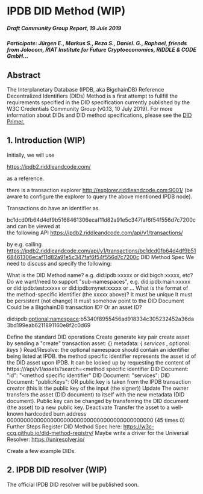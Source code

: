 # IPDB DID Method (WIP)

#####  Draft Community Group Report, 19 Jule 2019

##### Participate: Jürgen E., Markus S., Reza S., Daniel. G., Raphael, friends from Jolocom, RIAT Institute for Future Cryptoeconomics, RIDDLE & CODE GmbH...

## Abstract

The Interplanetary Database (IPDB, aka BigchainDB) Reference Decentralized Identifiers (DIDs) Method is a first attempt to fullfill the requirements specified in the DID specification currently published by the W3C Credentials Community Group (v0.13, 10 July 2019). For more information about DIDs and DID method specifications, please see the [DID Primer.](https://w3c-ccg.github.io/didm-btcr/)


## 1. Introduction (WIP)

Initially, we will use

https://ipdb2.riddleandcode.com/

as a reference.

there is a transaction explorer
http://explorer.riddleandcode.com:9001/ (be aware to configure the explorer to query the above mentioned IPDB node).

Transactions do have an identifier as

bc1dcd0fb64d4df9b5168461306ecaf11d82a91e5c347faf6f54f556d7c7200c
and can be viewed at 	
the following API
https://ipdb2.riddleandcode.com/api/v1/transactions/

by e.g. calling  https://ipdb2.riddleandcode.com/api/v1/transactions/bc1dcd0fb64d4df9b5168461306ecaf11d82a91e5c347faf6f54f556d7c7200c
DID Method Spec
We need to discuss and specify the following:

What is the DID Method name? e.g. did:ipdb:xxxxx or did:bigch:xxxxx, etc?
Do we want/need to support "sub-namespaces", e.g. did:ipdb:main:xxxxx or did:ipdb:test:xxxxx or did:ipdb:mynet:xxxxx or ...
What is the format of the method-specific identifier (the xxxxx above)?
It must be unique
It must be persistent (not change)
It must somehow point to the DID Document
Could be a BigchainDB transaction ID? Or an asset ID?

did:ipdb:<optional:namespace>:b5340f8955456ad918334c305232452a36da3bd199eab6211891160e8f2c0d69

Define the standard DID operations
Create
generate key pair
create asset by sending a "create" transaction
asset: {}
metadata: { *services* , optional: *keys* }
Read/Resolve: the optional namespace should contain an identifier being listed at IPDB. 
the method specific identifier represents the asset id of the DID asset upon IPDB. It can be looked up by requesting the content of https://<namespace or default service>/api/v1/assets?search=<method specific identifier
DID Document: "id": "<method specific identifier"
DID Document: "services": <services from metadata object>
DID Document: "publicKeys": <publicKeys from metadata object> OR public key is taken from the IPDB transaction creator (this is the public key of the input (the signer))
Update
The owner transfers the asset (DID document) to itself with the new metadata (DID document).
Public key can be changed by transferring the DID document (the asset) to a new public key. 
Deactivate
Transfer the asset to a well-known hardcoded burn address 00000000000000000000000000000000000000000000 (45 times 0)
Further Steps
Register DID Method Spec here:
https://w3c-ccg.github.io/did-method-registry/
Maybe write a driver for the Universal Resolver:
https://uniresolver.io/

Create a few example DIDs.


## 2. IPDB DID resolver (WIP)
The official IPDB DID resolver will be published soon. 
